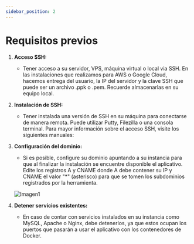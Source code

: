 ```yaml
---
sidebar_position: 2
---
```


# Requisitos previos


1. **Acceso SSH:**
   - Tener acceso a su servidor, VPS, máquina virtual o local via SSH. En las instalaciones que realizamos para AWS o Google Cloud, hacemos entrega del usuario, la IP del servidor y la clave SSH que puede ser un archivo .ppk o .pem. Recuerde almacenarlas en su equipo local.

2. **Instalación de SSH:**
   - Tener instalada una versión de SSH en su máquina para conectarse de manera remota. Puede utilizar Putty, Filezilla o una consola terminal. Para mayor información sobre el acceso SSH, visite los siguientes manuales:
     <!-- - [Guía para acceder con Putty (gestión de servidor)](./putty.md)
     - [Guía para acceder con WinSCP (gestión de archivos con aplicación de escritorio)](link_a_winscp) -->

3. **Configuración del dominio:**
   - Si es posible, configure su dominio apuntando a su instancia para que al finalizar la instalación se encuentre disponible el aplicativo. Edite los registros A y CNAME donde A debe contener su IP y CNAME el valor "*" (asterisco) para que se tomen los subdominios registrados por la herramienta.

   ![Imagen1](https://i.ibb.co/3zsfjb8/imagen1.webp)

4. **Detener servicios existentes:**
   - En caso de contar con servicios instalados en su instancia como MySQL, Apache o Nginx, debe detenerlos, ya que estos ocupan los puertos que pasarán a usar el aplicativo con los contenedores de Docker.
